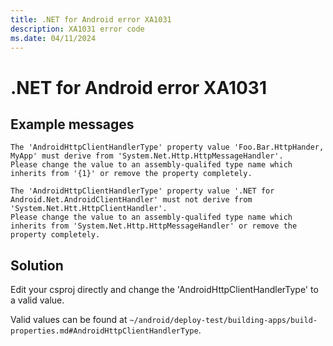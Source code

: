 ```yaml
---
title: .NET for Android error XA1031
description: XA1031 error code
ms.date: 04/11/2024
---
```

# .NET for Android error XA1031

## Example messages

```
The 'AndroidHttpClientHandlerType' property value 'Foo.Bar.HttpHander, MyApp' must derive from 'System.Net.Http.HttpMessageHandler'.
Please change the value to an assembly-qualifed type name which inherits from '{1}' or remove the property completely.
```

```
The 'AndroidHttpClientHandlerType' property value '.NET for Android.Net.AndroidClientHandler' must not derive from 'System.Net.Htt.HttpClientHandler'.
Please change the value to an assembly-qualifed type name which inherits from 'System.Net.Http.HttpMessageHandler' or remove the property completely.
```

## Solution

Edit your csproj directly and change the 'AndroidHttpClientHandlerType' to
a valid value.

Valid values can be found at `~/android/deploy-test/building-apps/build-properties.md#AndroidHttpClientHandlerType`.
